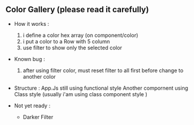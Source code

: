 ## Color Gallery (please read it carefully)

- How it works : 
  1. i define a color hex array (on component/color)
  2. i put a color to a Row with 5 column 
  3. use filter to show only the selected color 
  

- Known bug : 
    1. after using filter color, must reset filter to all first before change to another color 
  

- Structure : 
    App.Js still using functional style
    Another compornent using Class style (usually i'am using class component style )

- Not yet ready : 
   - Darker Filter 
